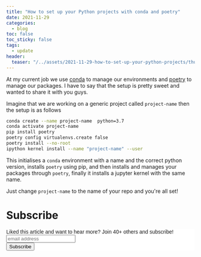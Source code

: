 ```yaml
---
title: "How to set up your Python projects with conda and poetry"
date: 2021-11-29
categories:
  - blog
toc: false
toc_sticky: false
tags:
  - update
header:
  teaser: "/../assets/2021-11-29-how-to-set-up-your-python-projects/thumbnail.png"
---
```


At my current job we use [conda](https://docs.conda.io/en/latest/) to manage our
environments and [poetry](https://python-poetry.org/docs/) to manage our packages. I 
have to say that the setup is pretty sweet and wanted to share it with you guys.

Imagine that we are working on a generic project called `project-name` then the 
setup is as follows

```bash
conda create --name project-name  python=3.7
conda activate project-name
pip install poetry
poetry config virtualenvs.create false
poetry install --no-root
ipython kernel install --name "project-name" --user
```

This initialises a `conda` environment with a name and the correct python version, 
installs `poetry` using pip, and then installs and manages your packages through 
`poetry`, finally it installs a jupyter kernel with the same name. 

Just change `project-name` to the name of your repo and you're all set!

# Subscribe

<!-- Begin Mailchimp Signup Form -->
<link href="//cdn-images.mailchimp.com/embedcode/horizontal-slim-10_7.css" rel="stylesheet" type="text/css">
<style type="text/css">
  #mc_embed_signup{background:#fff; clear:left; font:14px Helvetica,Arial,sans-serif; width:100%;}
  /* Add your own Mailchimp form style overrides in your site stylesheet or in this style block.
     We recommend moving this block and the preceding CSS link to the HEAD of your HTML file. */
</style>
<div id="mc_embed_signup">
<form action="https://gmail.us3.list-manage.com/subscribe/post?u=92fe86c389878585bc87837e8&amp;id=50543deff9" method="post" id="mc-embedded-subscribe-form" name="mc-embedded-subscribe-form" class="validate" target="_blank" novalidate>
    <div id="mc_embed_signup_scroll">
  <label for="mce-EMAIL">Liked this article and want to hear more? Join 40+ others and subscribe!</label>
  <input type="email" value="" name="EMAIL" class="email" id="mce-EMAIL" placeholder="email address" required>
    <!-- real people should not fill this in and expect good things - do not remove this or risk form bot signups-->
    <div style="position: absolute; left: -5000px;" aria-hidden="true"><input type="text" name="b_92fe86c389878585bc87837e8_50543deff9" tabindex="-1" value=""></div>
    <div class="clear"><input type="submit" value="Subscribe" name="subscribe" id="mc-embedded-subscribe" class="button"></div>
    </div>
</form>
</div>
<!--End mc_embed_signup-->
